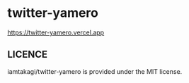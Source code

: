# twitter-yamero
https://twitter-yamero.vercel.app

## LICENCE
iamtakagi/twitter-yamero is provided under the MIT license.

